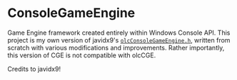 # ConsoleGameEngine

Game Engine framework created entirely within Windows Console API. This project is my own version of javidx9's [`olcConsoleGameEngine.h`](https://github.com/OneLoneCoder/videos/blob/master/olcConsoleGameEngine.h), written from scratch with various modifications and improvements. Rather importantly, this version of CGE is not compatible with olcCGE.

Credits to javidx9!
